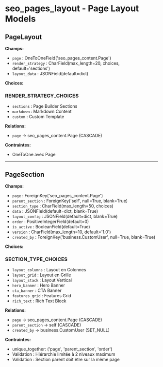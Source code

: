 # seo_pages_layout - Page Layout Models

## PageLayout

**Champs:**
- `page` : OneToOneField('seo_pages_content.Page')
- `render_strategy` : CharField(max_length=20, choices, default='sections')
- `layout_data` : JSONField(default=dict)

**Choices:**

### RENDER_STRATEGY_CHOICES
- `sections` : Page Builder Sections
- `markdown` : Markdown Content
- `custom` : Custom Template

**Relations:**
- `page` → seo_pages_content.Page (CASCADE)

**Contraintes:**
- OneToOne avec Page

---

## PageSection

**Champs:**
- `page` : ForeignKey('seo_pages_content.Page')
- `parent_section` : ForeignKey('self', null=True, blank=True)
- `section_type` : CharField(max_length=50, choices)
- `data` : JSONField(default=dict, blank=True)
- `layout_config` : JSONField(default=dict, blank=True)
- `order` : PositiveIntegerField(default=0)
- `is_active` : BooleanField(default=True)
- `version` : CharField(max_length=10, default='1.0')
- `created_by` : ForeignKey('business.CustomUser', null=True, blank=True)

**Choices:**

### SECTION_TYPE_CHOICES
- `layout_columns` : Layout en Colonnes
- `layout_grid` : Layout en Grille
- `layout_stack` : Layout Vertical
- `hero_banner` : Hero Banner
- `cta_banner` : CTA Banner
- `features_grid` : Features Grid
- `rich_text` : Rich Text Block

**Relations:**
- `page` → seo_pages_content.Page (CASCADE)
- `parent_section` → self (CASCADE)
- `created_by` → business.CustomUser (SET_NULL)

**Contraintes:**
- unique_together: ('page', 'parent_section', 'order')
- Validation : Hiérarchie limitée à 2 niveaux maximum
- Validation : Section parent doit être sur la même page